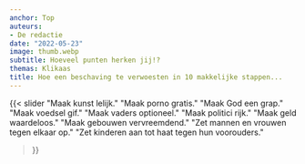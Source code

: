 ```yaml
---
anchor: Top
auteurs:
- De redactie
date: "2022-05-23"
image: thumb.webp
subtitle: Hoeveel punten herken jij!?
themas: Klikaas
title: Hoe een beschaving te verwoesten in 10 makkelijke stappen...
---
```


{{< slider
	"Maak kunst lelijk."
	"Maak porno gratis."
	"Maak God een grap."
	"Maak voedsel gif."
	"Maak vaders optioneel."
	"Maak politici rijk."
	"Maak geld waardeloos."
	"Maak gebouwen vervreemdend."
	"Zet mannen en vrouwen tegen elkaar op."
	"Zet kinderen aan tot haat tegen hun voorouders."
>}}
